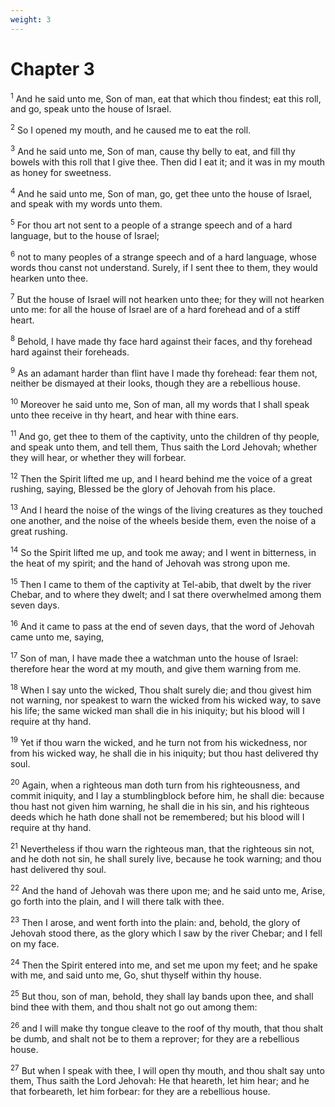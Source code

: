 ```yaml
---
weight: 3
---
```


# Chapter 3

<sup>1</sup> And he said unto me, Son of man, eat that which thou findest; eat this roll, and go, speak unto the house of Israel. 

<sup>2</sup> So I opened my mouth, and he caused me to eat the roll. 

<sup>3</sup> And he said unto me, Son of man, cause thy belly to eat, and fill thy bowels with this roll that I give thee. Then did I eat it; and it was in my mouth as honey for sweetness. 

<sup>4</sup> And he said unto me, Son of man, go, get thee unto the house of Israel, and speak with my words unto them. 

<sup>5</sup> For thou art not sent to a people of a strange speech and of a hard language, but to the house of Israel; 

<sup>6</sup> not to many peoples of a strange speech and of a hard language, whose words thou canst not understand. Surely, if I sent thee to them, they would hearken unto thee. 

<sup>7</sup> But the house of Israel will not hearken unto thee; for they will not hearken unto me: for all the house of Israel are of a hard forehead and of a stiff heart. 

<sup>8</sup> Behold, I have made thy face hard against their faces, and thy forehead hard against their foreheads. 

<sup>9</sup> As an adamant harder than flint have I made thy forehead: fear them not, neither be dismayed at their looks, though they are a rebellious house. 

<sup>10</sup> Moreover he said unto me, Son of man, all my words that I shall speak unto thee receive in thy heart, and hear with thine ears. 

<sup>11</sup> And go, get thee to them of the captivity, unto the children of thy people, and speak unto them, and tell them, Thus saith the Lord Jehovah; whether they will hear, or whether they will forbear. 

<sup>12</sup> Then the Spirit lifted me up, and I heard behind me the voice of a great rushing, saying, Blessed be the glory of Jehovah from his place. 

<sup>13</sup> And I heard the noise of the wings of the living creatures as they touched one another, and the noise of the wheels beside them, even the noise of a great rushing. 

<sup>14</sup> So the Spirit lifted me up, and took me away; and I went in bitterness, in the heat of my spirit; and the hand of Jehovah was strong upon me. 

<sup>15</sup> Then I came to them of the captivity at Tel-abib, that dwelt by the river Chebar, and to where they dwelt; and I sat there overwhelmed among them seven days. 

<sup>16</sup> And it came to pass at the end of seven days, that the word of Jehovah came unto me, saying, 

<sup>17</sup> Son of man, I have made thee a watchman unto the house of Israel: therefore hear the word at my mouth, and give them warning from me. 

<sup>18</sup> When I say unto the wicked, Thou shalt surely die; and thou givest him not warning, nor speakest to warn the wicked from his wicked way, to save his life; the same wicked man shall die in his iniquity; but his blood will I require at thy hand. 

<sup>19</sup> Yet if thou warn the wicked, and he turn not from his wickedness, nor from his wicked way, he shall die in his iniquity; but thou hast delivered thy soul. 

<sup>20</sup> Again, when a righteous man doth turn from his righteousness, and commit iniquity, and I lay a stumblingblock before him, he shall die: because thou hast not given him warning, he shall die in his sin, and his righteous deeds which he hath done shall not be remembered; but his blood will I require at thy hand. 

<sup>21</sup> Nevertheless if thou warn the righteous man, that the righteous sin not, and he doth not sin, he shall surely live, because he took warning; and thou hast delivered thy soul. 

<sup>22</sup> And the hand of Jehovah was there upon me; and he said unto me, Arise, go forth into the plain, and I will there talk with thee. 

<sup>23</sup> Then I arose, and went forth into the plain: and, behold, the glory of Jehovah stood there, as the glory which I saw by the river Chebar; and I fell on my face. 

<sup>24</sup> Then the Spirit entered into me, and set me upon my feet; and he spake with me, and said unto me, Go, shut thyself within thy house. 

<sup>25</sup> But thou, son of man, behold, they shall lay bands upon thee, and shall bind thee with them, and thou shalt not go out among them: 

<sup>26</sup> and I will make thy tongue cleave to the roof of thy mouth, that thou shalt be dumb, and shalt not be to them a reprover; for they are a rebellious house. 

<sup>27</sup> But when I speak with thee, I will open thy mouth, and thou shalt say unto them, Thus saith the Lord Jehovah: He that heareth, let him hear; and he that forbeareth, let him forbear: for they are a rebellious house. 


